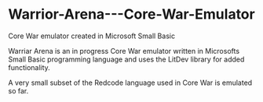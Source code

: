 # Warrior-Arena---Core-War-Emulator
Core War emulator created in Microsoft Small Basic

Warriar Arena is an in progress Core War emulator written in Microsofts Small Basic programming language
and uses the LitDev library for added functionality.

A very small subset of the Redcode language used in Core War is emulated so far.
